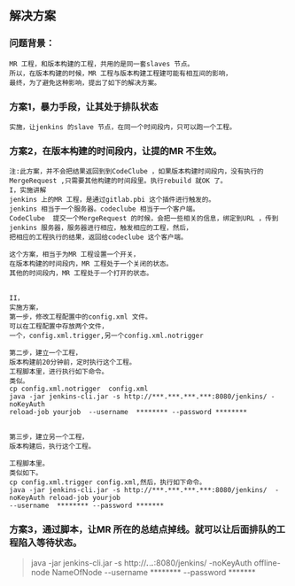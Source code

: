 ##  解决方案
### 问题背景：
```
MR 工程，和版本构建的工程，共用的是同一套slaves 节点。
所以，在版本构建的时候，MR 工程与版本构建工程建可能有相互间的影响，
最终，为了避免这种影响，提出了如下的解决方案。
```
### 方案1，暴力手段，让其处于排队状态
```
实施，让jenkins 的slave 节点，在同一个时间段内，只可以跑一个工程。
```
### 方案2，在版本构建的时间段内，让提的MR 不生效。
 ```shell
 注:此方案，并不会把结果返回到到CodeClube ，如果版本构建时间段内，没有执行的MergeRequest ,只需要其他构建的时间段里。执行rebuild 就OK 了。
 I，实施讲解
 jenkins 上的MR 工程，是通过gitlab.pbi 这个插件进行触发的。
 jenkins 相当于一个服务器。codeclube 相当于一个客户端。
 CodeClube  提交一个MergeRequest 的时候，会把一些相关的信息，绑定到URL ，传到jenkins 服务器，服务器进行相应，触发相应的工程，然后，
 把相应的工程执行的结果，返回给codeclube 这个客户端。
 
 这个方案，相当于为MR 工程设置一个开关，
 在版本构建的时间段内，MR 工程处于一个关闭的状态。
 其他的时间段内，MR 工程处于一个打开的状态。
 
 
 II，
 实施方案，
 第一步，修改工程配置中的config.xml 文件。
 可以在工程配置中存放两个文件，
 一个，config.xml.trigger,另一个config.xml.notrigger
 
 第二步，建立一个工程，
 版本构建前20分钟前，定时执行这个工程。
 工程脚本里，进行执行如下命令。
 类似。
 cp config.xml.notrigger  config.xml 
 java -jar jenkins-cli.jar -s http://***.***.***.***:8080/jenkins/ -noKeyAuth 
 reload-job yourjob  --username  ******** --password ********
 
 
 第三步，建立另一个工程，
 版本构建后，执行这个工程。
 
 工程脚本里。
 类似如下。
 cp config.xml.trigger config.xml,然后，执行如下命令。
 java -jar jenkins-cli.jar -s http://***.***.***.***:8080/jenkins/  -noKeyAuth reload-job yourjob 
 --username  ******** --password ******* 
 ```
 
 ### 方案3，通过脚本，让MR 所在的总结点掉线。就可以让后面排队的工程陷入等待状态。
 > java -jar jenkins-cli.jar -s http://***.***.***.***:8080/jenkins/  -noKeyAuth offline-node NameOfNode 
 --username  ******** --password ******* 
 
